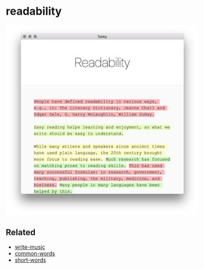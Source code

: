 # readability

[![screenshot](screenshot.png)](http://wooorm.com/readability)

## Related

*   [write-music](http://github.com/wooorm/write-music)
*   [common-words](http://github.com/wooorm/common-words)
*   [short-words](http://github.com/wooorm/short-words)
